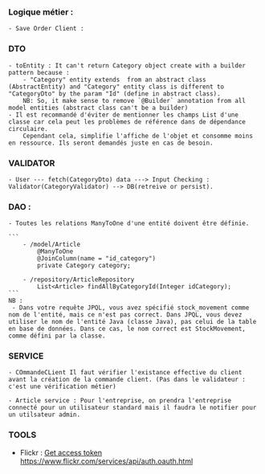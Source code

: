 ### Logique métier :
    - Save Order Client :
        
        
### DTO
    - toEntity : It can't return Category object create with a builder pattern because :
        - "Category" entity extends  from an abstract class (AbstractEntity) and "Category" entity class is different to "CategoryDto" by the param "Id" (define in abstract class).
        NB: So, it make sense to remove `@Builder` annotation from all model entities (abstract class can't be a builder)
    - Il est recommandé d'éviter de mentionner les champs List d'une classe car cela peut les problèmes de référence dans de dépendance circulaire.
        Cependant cela, simplifie l'affiche de l'objet et consomme moins en ressource. Ils seront demandés juste en cas de besoin.

### VALIDATOR
    - User --- fetch(CategoryDto) data ---> Input Checking : Validator(CategoryValidator) --> DB(retreive or persist).

### DAO :
    - Toutes les relations ManyToOne d'une entité doivent être définie.

    ```
        - /model/Article
            @ManyToOne
            @JoinColumn(name = "id_category")
            private Category category;

        - /repository/ArticleRepository
            List<Article> findAllByCategoryId(Integer idCategory);
    ```
    NB : 
     - Dans votre requête JPQL, vous avez spécifié stock_movement comme nom de l'entité, mais ce n'est pas correct. Dans JPQL, vous devez utiliser le nom de l'entité Java (classe Java), pas celui de la table en base de données. Dans ce cas, le nom correct est StockMovement, comme défini par la classe.

### SERVICE
    - COmmandeCLient Il faut vérifier l'existance effective du client avant la création de la commande client. (Pas dans le validateur : c'est une vérification métier)

    - Article service : Pour l'entreprise, on prendra l'entreprise connecté pour un utilisateur standard mais il faudra le notifier pour un utilsateur admin.
### TOOLS
- Flickr : [Get access token](https://www.youtube.com/watch?v=VHeUDOY_Z6A)
    https://www.flickr.com/services/api/auth.oauth.html